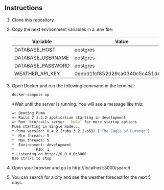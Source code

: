 ## Instructions

1. Clone this repository.
2. Copy the next environment variables in a .env file:

   | Variable          | Value       |
   |-------------------|-------------|
   | DATABASE_HOST     | postgres    |
   | DATABASE_USERNAME | postgres    |
   | DATABASE_PASSWORD | postgres    |
   | WEATHER_API_KEY   | 0eebd1fcf852d29ca0340c5c451d4c9a |

3. Open Docker and run the following command in the terminal:

   ```bash
   docker-compose up
   ```
   *Wait until the server is running. You will see a message like this:

   ```bash
   => Booting Puma
   => Rails 7.1.3.2 application starting in development
   => Run `bin/rails server --help` for more startup options
   Puma starting in single mode...
   * Puma version: 6.4.2 (ruby 3.2.2-p53) ("The Eagle of Durango")
   *  Min threads: 5
   *  Max threads: 5
   *  Environment: development
   *          PID: 1
   * Listening on http://0.0.0.0:3000
   Use Ctrl-C to stop
   ```
   
4. Open your browser and go to http://localhost:3000/search
5. You can search for a city and see the weather forecast for the next 5 days.
